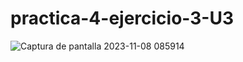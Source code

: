 # practica-4-ejercicio-3-U3
![Captura de pantalla 2023-11-08 085914](https://github.com/NoeDominguezLonginos/practica-4-ejercicio-3-U3/assets/148461767/c7f0f44e-2ba8-426e-82bd-985f86213ca6)
